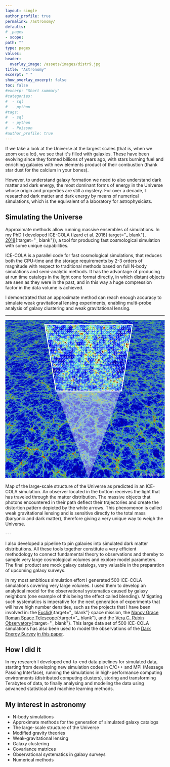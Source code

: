 ```yaml
---
layout: single
author_profile: true
permalink: /astronomy/
defaults:
# _pages
- scope:
path: ""
type: pages
values:
header:
  overlay_image: /assets/images/distr9.jpg
title: "Astronomy"
excerpt: " "
show_overlay_excerpt: false
toc: false
#excerp: "Short summary"
#categories:
#  - sql
#  - python
#tags:
#  - sql
#  - python
#  - Poisson
#author_profile: true
---
```


If we take a look at the Universe at the largest scales (that is, when we zoom out a lot), we see that it's filled with galaxies. These have been evolving since they formed billions of years ago, with stars burning fuel and enriching galaxies with new elements product of their combustion (thank star dust for the calcium in your bones).

However, to understand galaxy formation we need to also understand dark matter and dark energy, the most dominant forms of energy in the Universe whose origin and properties are still a mystery. For over a decade, I researched dark matter and dark energy by means of numerical simulations, which is the equivalent of a laboratory for astrophysicists.

<!-- Simulated data sets are key to understand statistical errors and to mitigate systematic errors.  -->

## Simulating the Universe
<!-- The topic of approximate methods is a growing area in which alternative techniques are used to generate simulated catalogs instead of running computationally expensive full N-body simulations (the latter taking typically thousands of CPUs for many days). -->

Approximate methods allow running massive ensembles of simulations. In my PhD I developed ICE-COLA (Izard et al. [2016](https://ui.adsabs.harvard.edu/#abs/2016MNRAS.459.2327I/abstract){:target="_ blank"}, [2018](https://ui.adsabs.harvard.edu/#abs/2018MNRAS.473.3051I/abstract){:target="_ blank"}), a tool for producing fast cosmological simulation with some unique capabilities.

ICE-COLA is a parallel code for fast cosmological simulations, that reduces both the CPU-time and the storage requirements by 2-3 orders of magnitude with respect to traditional methods based on full N-body simulations and semi-analytic methods. It has the advantage of producing at run time catalogs in the light cone format directly, in which distant objects are seen as they were in the past, and in this way a huge compression factor in the data volume is achieved.

I demonstrated that an approximate method can reach enough accuracy to simulate weak gravitational lensing experiments, enabling multi-probe analysis of galaxy clustering and weak gravitational lensing.

---
<center>
<img src="/assets/images/icecola_wl.jpeg" width="600" height="500">
</center>
<p class="caption">
     Map of the large-scale structure of the Universe as predicted in an ICE-COLA simulation. An observer located in the bottom receives the light that has traveled through the matter distribution. The massive objects that photons encountered in their path deflect their trajectories and create the distortion pattern depicted by the white arrows. This phenomenon is called weak gravitational lensing and is sensitive directly to the total mass (baryonic and dark matter), therefore giving a very unique way to weigh the Universe.
</p>
---

I also developed a pipeline to pin galaxies into simulated dark matter distributions. All these tools together constitute a very efficient methodology to connect fundamental theory to observations and thereby to sample very large cosmological volumes and explore model parameters. The final product are mock galaxy catalogs, very valuable in the preparation of upcoming galaxy surveys.

In my most ambitious simulation effort I generated 500 ICE-COLA simulations covering very large volumes. I used them to develop an analytical model for the observational systematics caused by galaxy neighbors (one example of this being the effect called blending). Mitigating such systematics is imperative for the next generation of experiments that will have high number densities, such as the projects that I have been involved in: the [Euclid](https://www.euclid-ec.org){:target="_ blank"} space mission, the [Nancy Grace Roman Space Telescope](https://roman.gsfc.nasa.gov/){:target="_ blank"}, and the [Vera C. Rubin Observatory](https://www.lsst.org){:target="_ blank"}. This large data set of 500 ICE-COLA simulations has also been used to model the observations of the [Dark Energy Survey](https://www.darkenergysurvey.org/) [in this paper](https://ui.adsabs.harvard.edu/abs/2021arXiv210704602F/abstract).


## How I did it

In my research I developed end-to-end data pipelines for simulated data, starting from developing new simulation codes in C/C++ and MPI (Message Passing Interface), running the simulations in high-performance computing environments (distributed computing clusters), storing and transforming Terabytes of data, to finally analysing and modeling the data using advanced statistical and machine learning methods.

<!-- My simulations served to prepare for future cosmological experiments, that are currently producing the most accurate maps of the large-scale structure of the Universe (such as the [Dark Energy Survey](https://www.darkenergysurvey.org/) and [Euclid](https://www.esa.int/Science_Exploration/Space_Science/Euclid)). The ultimate goal of these missions is to better understand the properties of the elusive dark matter and dark energy components of the Universe. -->

## My interest in astronomy
* N-body simulations
* Approximate methods for the generation of simulated galaxy catalogs
* The large-scale structure of the Universe
* Modified gravity theories
* Weak-gravitational lensing
* Galaxy clustering
* Covariance matrices
* Observational systematics in galaxy surveys
* Numerical methods

